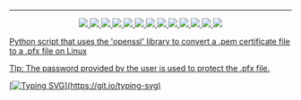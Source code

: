 ---

<p align="center">
<a href="https://github.com/tmcybers/.pem-to-.pfx-automate-script"><img src="https://img.shields.io/badge/python-3-yellowgreen">
<a href="https://github.com/tmcybers/.pem-to-.pfx-automate-script"><img src="https://img.shields.io/badge/downloads-334-green">
<a href="https://github.com/tmcybers/.pem-to-.pfx-automate-script"><img src="https://img.shields.io/badge/releases-1.0-red">
<a href="https://github.com/tmcybers/.pem-to-.pfx-automate-script"><img src="https://img.shields.io/badge/contributors-1-orange">
<a href="https://github.com/tmcybers/.pem-to-.pfx-automate-script"><img src="https://img.shields.io/badge/open%20issues-0-blue">
<a href="https://github.com/tmcybers/.pem-to-.pfx-automate-script"><img src="https://img.shields.io/badge/discussions-1-orange">
<a href="https://t.me/+l5WYQySOL-0yMDQ0"><img src="https://img.shields.io/badge/chat-online-brightgreen?style=plastic&logo=telegram">
<a href="https://twitter.com/tmcybers"><img src="https://img.shields.io/badge/folow-tmcyber-blue?style=plastic&logo=twitter">
<a href="https://ioc.exchange/@tmcyber"><img src="https://img.shields.io/badge/folow-tmcyber-blue?style=plastic&logo=mastodon">
<a href="https://tmcybers.github.io/blog"><img src="https://img.shields.io/badge/Write%20ups-Blog-red?style=plastic&logo=hackthebox">
  <a href="https://wakatime.com/@tmcyber"><img src="https://img.shields.io/badge/Developer-Blog-orange?style=plastic&logo=python">
<a href="https://tmcybers.github.io/Donate"><img src="https://img.shields.io/badge/support-tmcyber-blue?style=plastic&logo=donate">
<a href="https://ko-fi.com/tmcyber"><img src="https://img.shields.io/badge/Support%20me-Ko--Fi-brightgreen?style=plastic&logo=ko-fi">

</p>

Python script that uses the 'openssl' library to convert a .pem certificate file to a .pfx file on Linux

TIp: The password provided by the user is used to protect the .pfx file.



[![Typing SVG](https://readme-typing-svg.herokuapp.com?font=Courier+new&color=%23808080&size=30&width=1000&duration=6969&lines=I+am+not+responsible+for+[the+misuse+of+my+tools]!)](https://git.io/typing-svg)

